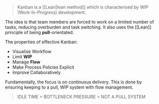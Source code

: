 > Kanban is a [[Lean|lean method]] which is characterised by WIP (Work-In-Progress) development.

The idea is that team members are forced to work on a limited number of tasks, reducing overburden and task switching. It also uses the [[Lean]] principle of being **pull**-orientated.

The properties of effective Kanban:
- Visualise Workflow
- Limit **WIP**
- Manage **Flow**
- Make Process Policies Explicit
- Improve Collaboratively

Fundamentally, the focus is on continuous delivery. This is done by ensuring keeping to a pull, WIP system with flow management.

> IDLE TIME = BOTTLENECK
> PRESSURE = NOT A PULL SYSTEM


